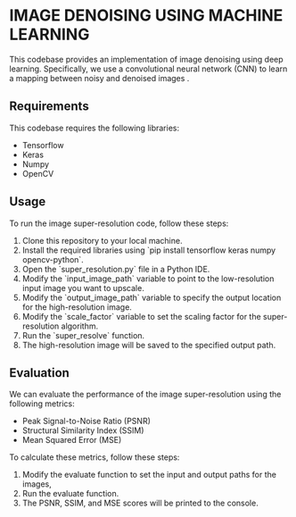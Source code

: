 <h1>IMAGE DENOISING USING MACHINE LEARNING</h1>
This codebase provides an implementation of image denoising using deep learning. Specifically, we use a convolutional neural network (CNN) to learn a mapping between noisy and denoised images .

<h2>Requirements</h2>
This codebase requires the following libraries:

<ul>
<li>Tensorflow</li>
<li>Keras</li>
<li>Numpy</li>
<li>OpenCV</li>
</ul>

<h2>Usage</h2>
To run the image super-resolution code, follow these steps:

<ol>
<li>Clone this repository to your local machine.</li>
<li>Install the required libraries using `pip install tensorflow keras numpy opencv-python`.</li>
<li>Open the `super_resolution.py` file in a Python IDE.</li>
<li>Modify the `input_image_path` variable to point to the low-resolution input image you want to upscale.</li>
<li>Modify the `output_image_path` variable to specify the output location for the high-resolution image.</li>
<li>Modify the `scale_factor` variable to set the scaling factor for the super-resolution algorithm.</li>
<li>Run the `super_resolve` function.</li>
<li>The high-resolution image will be saved to the specified output path.</li>
</ol>

<h2>Evaluation</h2>
We can evaluate the performance of the image super-resolution using the following metrics:

<ul>
<li>Peak Signal-to-Noise Ratio (PSNR)</li>
<li>Structural Similarity Index (SSIM)</li>
<li>Mean Squared Error (MSE)</li>
</ul>

To calculate these metrics, follow these steps:
<ol>
<li>Modify the evaluate function to set the input and output paths for the images, </li>
<li>Run the evaluate function.</li>
<li>The PSNR, SSIM, and MSE scores will be printed to the console.</li>
</ol>

